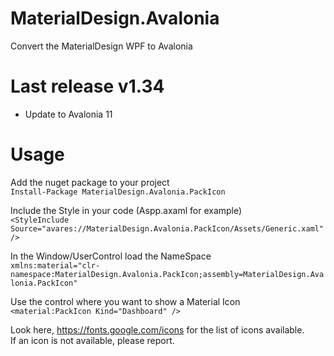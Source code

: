 # MaterialDesign.Avalonia
Convert the MaterialDesign WPF to Avalonia


# Last release v1.34
* Update to Avalonia 11


# Usage

Add the nuget package to your project  
```Install-Package MaterialDesign.Avalonia.PackIcon ```

Include the Style in your code (Aspp.axaml for example)  
```<StyleInclude Source="avares://MaterialDesign.Avalonia.PackIcon/Assets/Generic.xaml" />```


In the Window/UserControl load the NameSpace  
```xmlns:material="clr-namespace:MaterialDesign.Avalonia.PackIcon;assembly=MaterialDesign.Avalonia.PackIcon"```

Use the control where you want to show a Material Icon  
```<material:PackIcon Kind="Dashboard" />```

Look here, https://fonts.google.com/icons for the list of icons available.   
If an icon is not available, please report.

